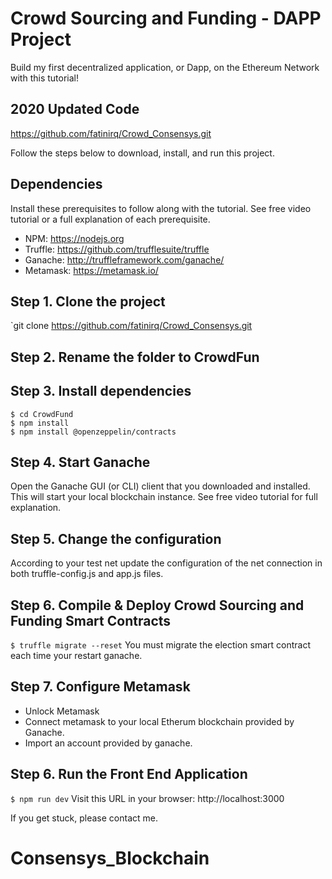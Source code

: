 # Crowd Sourcing and Funding - DAPP Project
Build my first decentralized application, or Dapp, on the Ethereum Network with this tutorial!


## 2020 Updated Code
https://github.com/fatinirq/Crowd_Consensys.git

Follow the steps below to download, install, and run this project.

## Dependencies
Install these prerequisites to follow along with the tutorial. See free video tutorial or a full explanation of each prerequisite.
- NPM: https://nodejs.org
- Truffle: https://github.com/trufflesuite/truffle
- Ganache: http://truffleframework.com/ganache/
- Metamask: https://metamask.io/


## Step 1. Clone the project
`git clone https://github.com/fatinirq/Crowd_Consensys.git
## Step 2. Rename the folder to CrowdFun

## Step 3. Install dependencies
```
$ cd CrowdFund
$ npm install
$ npm install @openzeppelin/contracts
```
## Step 4. Start Ganache
Open the Ganache GUI (or CLI) client that you downloaded and installed. This will start your local blockchain instance. See free video tutorial for full explanation.

## Step 5. Change the configuration
According to your test net update the configuration of the net connection in both truffle-config.js and app.js files.



## Step 6. Compile & Deploy Crowd Sourcing and Funding Smart Contracts
`$ truffle migrate --reset`
You must migrate the election smart contract each time your restart ganache.

## Step 7. Configure Metamask

- Unlock Metamask
- Connect metamask to your local Etherum blockchain provided by Ganache.
- Import an account provided by ganache.

## Step 6. Run the Front End Application
`$ npm run dev`
Visit this URL in your browser: http://localhost:3000

If you get stuck, please contact me.
# Consensys_Blockchain
